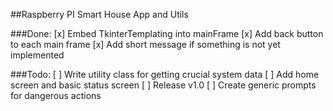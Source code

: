 ##Raspberry PI Smart House App and Utils

###Done:
[x] Embed TkinterTemplating into mainFrame
[x] Add back button to each main frame
[x] Add short message if something is not yet implemented

###Todo:
[ ] Write utility class for getting crucial system data
[ ] Add home screen and basic status screen
[ ] Release v1.0
[ ] Create generic prompts for dangerous actions
